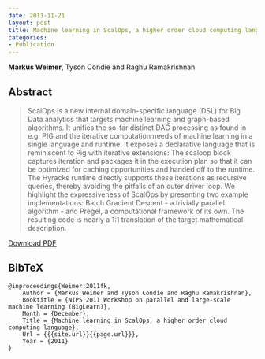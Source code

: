 ```yaml
---
date: 2011-11-21
layout: post
title: Machine learning in ScalOps, a higher order cloud computing language
categories:
- Publication
---
```

**Markus Weimer**, Tyson Condie and Raghu Ramakrishnan

## Abstract
> ScalOps is a new internal domain-specific language (DSL) for Big Data
analytics that targets machine learning and graph-based algorithms. It unifies
the so-far distinct DAG processing as found in e.g. PIG and the iterative
computation needs of machine learning in a single language and runtime. It
exposes a declarative language that is reminiscent to Pig with iterative
extensions: The scaloop block captures iteration and packages it in the
execution plan so that it can be optimized for caching opportunities and handed
off to the runtime. The Hyracks runtime directly supports these iterations as
recursive queries, thereby avoiding the pitfalls of an outer driver loop. We
highlight the expressiveness of ScalOps by presenting two example
implementations: Batch Gradient Descent - a trivially parallel algorithm - and
Pregel, a computational framework of its own. The resulting code is nearly a 1:1
translation of the target mathematical description.

[Download PDF]({{site.url}}/files/pub/2011/2011-NIPS-BigLearn-Scalops.pdf)

## BibTeX
    @inproceedings{Weimer:2011fk,
    	Author = {Markus Weimer and Tyson Condie and Raghu Ramakrishnan},
    	Booktitle = {NIPS 2011 Workshop on parallel and large-scale machine learning (BigLearn)},
    	Month = {December},
    	Title = {Machine learning in ScalOps, a higher order cloud computing language},
    	Url = {{{site.url}}{{page.url}}},
    	Year = {2011}
    }
